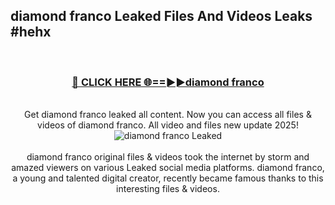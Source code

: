 ## diamond franco Leaked Files And Videos Leaks #hehx
<br>
<div align="center">
<h3><a href="https://watchclip.my.id/diamond franco" rel="nofollow">🔴 CLICK HERE 🌐==►►diamond franco</a></h3>
<br>
Get diamond franco leaked all content. Now you can access all files & videos of diamond franco. All video and files new update 2025!
<br>
<a href="https://watchclip.my.id/diamond franco" rel="nofollow" data-target="animated-image.originalLink"><img src="https://i.ibb.co.com/WyWwxjT/player-gif2.gif" alt="diamond franco Leaked" style="max-width: 100%; display: inline-block;" data-target="animated-image.originalImage"></a>
<br><br>
diamond franco original files & videos took the internet by storm and amazed viewers on various Leaked social media platforms. diamond franco, a young and talented digital creator, recently became famous thanks to this interesting files & videos.
</div>
<br>